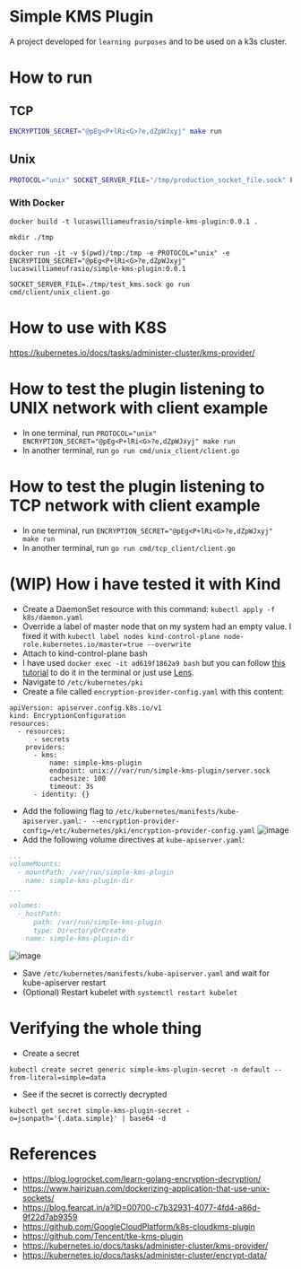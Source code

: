 # Simple KMS Plugin

A project developed for `learning purposes` and to be used on a k3s cluster.

# How to run

## TCP

``` bash
ENCRYPTION_SECRET="@pEg<P+lRi<G>?e,dZpWJxyj" make run
```

## Unix

``` bash
PROTOCOL="unix" SOCKET_SERVER_FILE="/tmp/production_socket_file.sock" ENCRYPTION_SECRET="@pEg<P+lRi<G>?e,dZpWJxyj" make run
```


### With Docker


```
docker build -t lucaswilliameufrasio/simple-kms-plugin:0.0.1 .
```

```
mkdir ./tmp
```

```
docker run -it -v $(pwd)/tmp:/tmp -e PROTOCOL="unix" -e ENCRYPTION_SECRET="@pEg<P+lRi<G>?e,dZpWJxyj" lucaswilliameufrasio/simple-kms-plugin:0.0.1
```

```
SOCKET_SERVER_FILE=./tmp/test_kms.sock go run cmd/client/unix_client.go
```


# How to use with K8S
https://kubernetes.io/docs/tasks/administer-cluster/kms-provider/


# How to test the plugin listening to UNIX network with client example

- In one terminal, run `PROTOCOL="unix" ENCRYPTION_SECRET="@pEg<P+lRi<G>?e,dZpWJxyj" make run`
- In another terminal, run `go run cmd/unix_client/client.go`

# How to test the plugin listening to TCP network with client example

- In one terminal, run `ENCRYPTION_SECRET="@pEg<P+lRi<G>?e,dZpWJxyj" make run`
- In another terminal, run `go run cmd/tcp_client/client.go`


# (WIP) How i have tested it with Kind

- Create a DaemonSet resource with this command: `kubectl apply -f k8s/daemon.yaml`
- Override a label of master node that on my system had an empty value. I fixed it with `kubectl label nodes kind-control-plane node-role.kubernetes.io/master=true --overwrite`
- Attach to kind-control-plane bash
 - I have used `docker exec -it ad619f1862a9 bash` but you can follow [this tutorial](https://blog.adamgamboa.dev/connecting-shell-to-a-node-in-kubernetes/) to do it in the terminal or just use [Lens](https://k8slens.dev/).
- Navigate to `/etc/kubernetes/pki`
- Create a file called `encryption-provider-config.yaml` with this content:
```
apiVersion: apiserver.config.k8s.io/v1
kind: EncryptionConfiguration
resources:
  - resources:
      - secrets
    providers:
      - kms:
          name: simple-kms-plugin
          endpoint: unix:///var/run/simple-kms-plugin/server.sock
          cachesize: 100
          timeout: 3s
      - identity: {}
```
- Add the following flag to `/etc/kubernetes/manifests/kube-apiserver.yaml`: `- --encryption-provider-config=/etc/kubernetes/pki/encryption-provider-config.yaml`
![image](https://user-images.githubusercontent.com/34021576/162663659-7b6b491d-d282-44af-af7a-289781cdc267.png)
- Add the following volume directives at `kube-apiserver.yaml`:
``` yaml
...
volumeMounts:
  - mountPath: /var/run/simple-kms-plugin
    name: simple-kms-plugin-dir
...

volumes:
  - hostPath:
      path: /var/run/simple-kms-plugin
      type: DirectoryOrCreate
    name: simple-kms-plugin-dir
```
![image](https://user-images.githubusercontent.com/34021576/162662626-acaecbc7-8fef-4d4b-9981-d84dc173e2b2.png)

- Save `/etc/kubernetes/manifests/kube-apiserver.yaml` and wait for kube-apiserver restart
- (Optional) Restart kubelet with `systemctl restart kubelet`


# Verifying the whole thing

- Create a secret
```
kubectl create secret generic simple-kms-plugin-secret -n default --from-literal=simple=data
```

- See if the secret is correctly decrypted
```
kubectl get secret simple-kms-plugin-secret -o=jsonpath='{.data.simple}' | base64 -d

```


# References
- https://blog.logrocket.com/learn-golang-encryption-decryption/
- https://www.hairizuan.com/dockerizing-application-that-use-unix-sockets/
- https://blog.fearcat.in/a?ID=00700-c7b32931-4077-4fd4-a86d-9f22d7ab9359
- https://github.com/GoogleCloudPlatform/k8s-cloudkms-plugin
- https://github.com/Tencent/tke-kms-plugin
- https://kubernetes.io/docs/tasks/administer-cluster/kms-provider/
- https://kubernetes.io/docs/tasks/administer-cluster/encrypt-data/